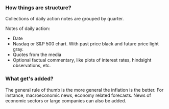 ### How things are structure?

Collections of daily action notes are grouped by quarter.

Notes of daily action:
* Date
* Nasdaq or S&P 500 chart. With past price black and future price light gray.
* Quotes from the media
* Optional factual commentary, like plots of interest rates, hindsight observations, etc.

### What get's added?

The general rule of thumb is the more general the inflation is the better. For instance, macroeconomic news, economy related forecasts. News of economic sectors or large companies can also be added.
